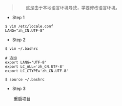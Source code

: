 >　　这是由于本地语言环境导致，学要修改语言环境。

* Step 1

```
$ vim /etc/locale.conf
LANG="zh_CN.UTF-8"
```

* Step 2

```
$ vim ~/.bashrc

# 追加
export LANG='UTF-8'
export LC_ALL='zh_CN.UTF-8'
export LC_CTYPE='zh_CN.UTF-8'
```

```
$ source ~/.bashrc
```

* Step 3

　　重启项目


